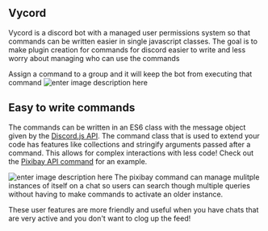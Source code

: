## Vycord

Vycord is a discord bot with a managed user permissions system so that commands can be written easier in single javascript classes. The goal is to make plugin creation for commands for discord easier to write and less worry about managing who can use the commands

Assign a command to a group and it will keep the bot from executing that command
![enter image description here](https://lh3.googleusercontent.com/uYXNWaDAayg1cPlKw1QLb1OylYXSO2ClOS7y48uasJkE1QRoGw-CcX1YpcvufBtY-wF8Cr42bNEKjTOwsv-zpuAAFDRgJab4tnZhwR2KXVwPdPX3znwUda5S8FvHvwvo6f7I77QXMWhQ-YuAxp_VcDPRN2iK6ilAON8Ubuu8WrQ7YHspMaLqKU-WmdJzvPg_Oafnrh9B29SwbkANe_cnNHp9dlvXiirnb_NqAjHMHYM0KZDgAXS9vquQiW-8YvRk_Z4qXK0x6kHgiJsYWyVZlXD_cxNBQDMy4T77gOScRuoLutUz8uGicCUU1B6oZdIzMycjnnbUI_xCTMIkWpr8960rzLNjJ1sDURBqUG0zpSWP59xIm0lsSh0PDbXmJcnrFYozzQV-BtiLtbKWg7jH2u9Ej9DVZeysJTVzuniU9vAObRKOD3_-162-Kqevx2vOIiAgBVok7AJhNarm8ii6vDOf0hBGaU6LfHe984ioEy2MArr-_bkkJxQTzmEDrRtT80f8nmcI8uSeT76BB5Gbfms8yqcWuGfWNtZ6CmCJJVO_9z3CcTjMRGbi0jkLap3cqflYxZA4FSgVm9AM-x0Ds_NTTix1mio0E1POVAZZtPzQ30Ab1v4p59lLUJX4ILvcsIRMXHIdCMUCPxriJjdH5lkx-j-5iTyr-2xwZK9amwgSNeKkp8hBYfdgfAhadoklZTcL9KMjTJyB-kurdHfe9g=w519-h471-no?authuser=0)


## Easy to write commands 

The commands can be written in an ES6 class with the message object given by the [Discord.js API](https://discord.js.org/#/docs/main/stable/class/Message). The command class that is used to extend your code has features like collections and stringify arguments passed after a command.
This allows for complex interactions with less code! Check out the [Pixibay API command](https://github.com/JacobGonzalez0/Vycord/blob/main/commands/pixibay.js) for an example.

![enter image description here](https://lh3.googleusercontent.com/RlU8Kt8paTDiTGkDcdIMFGeGLBZFW6i0y-MUWjiVgDDzDP0YfKZMLdJ4c1jnM_pNd8-zpslYFO4eNtyusNhh3RhWf4zdQirZ1ZhG1CVCBo4Mg9vWsvkCOqCAnBtuUQMpceDICHpyNtygwcO3fjT4RyT9mpfvuqz9Znhos_MM8yA8fgR5q8wD_105Ch7pcdXAxw89-3z9v_Y73L-E2Q5GZ4cW33Z_LEAiWFGpllVL1eqzG4jPmDjyDR3gPiFrM7vfa3WoJ-FbBCXXENxhonRFK7XAbFhorCpntniv03InFcKLcnPwPgKiIXAEkS4i_3C9QckTuBnpgbbBzMTpbrOTnFecw_NpJrbbahmxe0f1MEG2Ylk3ttsmcBGDEJfc6llHNIcHP4HmO5fFGWyz6-U_ELU8K7oIx_Gn-oo7iOUFolSYDKKb9EyhRvW4Ovrp2T8C8fZSgVED7tJ9R31N8nOCpjG-z62wMS30B1M7T8Y5Wvf_SPZ6peL7G4mPPZQMoehK8ygWIurX0YSXI4UD-v_E3iV3K7zZT3G0gKlpaHVx5utuHoIeJor3dqFVfeEtUGYwIbokAKYJmCIAh9o9yeQR_-rlcAp3LhOmbLdQAPqCzOYwvCIFpnwLUeEkYKrkhnTdbCfXyaWWq_QpNdFJODf80PpXiSSQgG7fF4EOdW_bA7QmejxIQhvNGFWwNAur8iYZ1ADDajn-V9tkoMmSJ9WXuw=w519-h471-no?authuser=0)
The pixibay command can manage mulitple instances of itself on a chat so users can search though multiple queries without having to make commands to activate an older instance.

These user features are more friendly and useful when you have chats that are very active and you don't want to clog up the feed!
